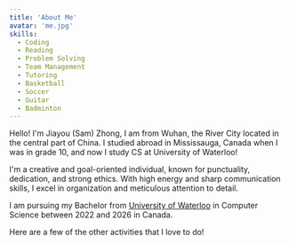 ```yaml
---
title: 'About Me'
avatar: 'me.jpg'
skills:
  - Coding
  - Reading
  - Problem Solving
  - Team Management
  - Tutoring
  - Basketball
  - Soccer
  - Guitar
  - Badminton
---
```


Hello! I'm Jiayou (Sam) Zhong, I am from Wuhan, the River City located in the central part of China. I studied abroad in Mississauga, Canada when I was in grade 10, and now I study CS at University of Waterloo!

I'm a creative and goal-oriented individual, known for punctuality, dedication, and strong ethics. With high energy and sharp communication skills, I excel in organization and meticulous attention to detail.

I am pursuing my Bachelor from [University of Waterloo](https://cs.uwaterloo.ca/) in Computer Science between 2022 and 2026 in Canada.

Here are a few of the other activities that I love to do!
